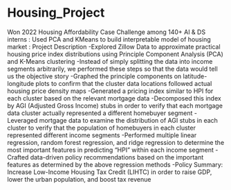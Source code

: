 # Housing_Project
 Won 2022 Housing Affordability Case Challenge among 140+ AI &amp; DS interns : Used PCA and KMeans to build interpretable model of housing market
:
Project Description
 -Explored Zillow Data to approximate practical housing price index distributions using Principle Component Analysis (PCA) and K-Means clustering
 -Instead of simply splitting the data into income segments arbitrarily, we performed these steps so that the data would tell us the objective story
 -Graphed the principle components on latitude-longitude plots to confirm that the cluster data locations followed actual housing price density maps
 -Generated a pricing index similar to HPI for each cluster based on the relevant mortgage data
 -Decomposed this index by AGI (Adjusted Gross Income) stubs in order to verify that each mortgage data cluster actually represented a different homebuyer segment
 -Leveraged mortgage data to examine the distribution of AGI stubs in each cluster to verify that the population of homebuyers in each cluster represented different income segments
 -Performed multiple linear regression, random forest regression, and ridge regression to determine the most important features in predicting “HPI” within each income segment
 -Crafted data-driven policy recommendations based on the important features as determined by the above regression methods
 -Policy Summary: Increase Low-Income Housing Tax Credit (LIHTC) in order to raise GDP, lower the urban population, and boost tax revenue


